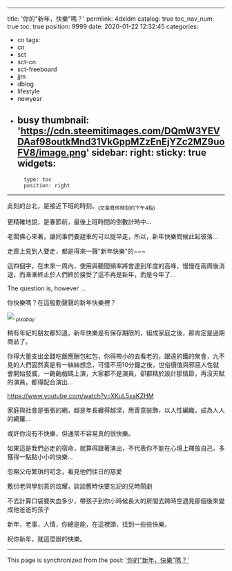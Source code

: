 
---
title: '你的"新年，快樂"嗎？'
permlink: 4dxldm
catalog: true
toc_nav_num: true
toc: true
position: 9999
date: 2020-01-22 12:32:45
categories:
- cn
tags:
- cn
- sct
- sct-cn
- sct-freeboard
- jjm
- dblog
- lifestyle
- newyear
- busy
thumbnail: 'https://cdn.steemitimages.com/DQmW3YEVDAaf98outkMnd31VkGppMZzEnEjYZc2MZ9uoFV8/image.png'
sidebar:
    right:
        sticky: true
widgets:
    -
        type: toc
        position: right
---


此刻的台北，是接近下班的時刻。<sub>(文章寫作時刻約下午4點)</sub>

更精確地說，是春節前，最後上班時間的倒數計時中...

老闆佛心來著，讓同事們要趕車的可以提早走，所以，新年快樂問候此起彼落... 

走廊上見到人要走，都是得來一聲"新年快樂"的~~~

這四個字，在未來一周內，使用與聽聞頻率將會達到年度的高峰，慢慢在兩周後消退，而漸漸終止於人們終於接受了這不再是新年，而是今年了...

The question is, however ...

你快樂嗎？在這殷勤聲聲的新年快樂裡？


![](https://cdn.steemitimages.com/DQmW3YEVDAaf98outkMnd31VkGppMZzEnEjYZc2MZ9uoFV8/image.png)
<sub>*pixabay*</sub>

稍有年紀的朋友都知道，新年快樂是有保存期限的，組成家庭之後，那肯定是過期商品了。

你得大量支出金錢吃飯應酬包紅包，你得帶小的去看老的，跟遠的鐵的聚會，九不見的人們固然真是有一絲絲想念，可惜不用10分鐘之後，世俗價值與邪惡人性就會開始發威，一齣齣戲碼上演，大家都不是演員，卻都精於設計那情節，再沒天賦的演員，都得配合演出...

https://www.youtube.com/watch?v=XKuL5xaKZHM

家庭與社會是張張的網，越是年長纏得越深，用善意裝飾，以人性編織，成為人人的網羅...

或許你沒有不快樂，但通常不容易真的很快樂。

如果這是我們必走的宿命，就算得跟著演出，不代表你不能在心境上釋放自己，多獲得一點點小小的快樂...

忽略父母繁瑣的叨念，看見他們往日的慈愛

敷衍老同學刻意的炫耀，談談舊時快要忘記的兒時鬧劇

不去計算口袋要失血多少，帶孩子到你小時候長大的房間去跨時空遇見那個後來變成他爸爸的孩子

新年，老事，人情，你總是能，在這裡頭，找到一些些快樂。

祝你新年，就這麼辦的快樂。

- - -

This page is synchronized from the post: ['你的"新年，快樂"嗎？'](https://steemit.com/@deanliu/4dxldm)
